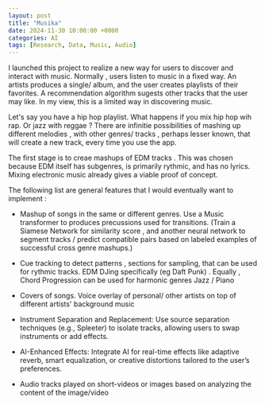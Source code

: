 ```yaml
---
layout: post
title: "Musika"
date: 2024-11-30 10:00:00 +0000
categories: AI
tags: [Research, Data, Music, Audio]
---
```


I launched this project to realize a new way for users to discover and interact with music. Normally , users listen to music in a fixed way. An artists produces a single/ album, and the user creates playlists of their favorites. A recommendation algorithm sugests other tracks that the user may like. 
In my view, this is a limited way in discovering music. 

Let's say you have a hip hop playlist. What happens if you mix hip hop wih rap. Or jazz with reggae ?
There are infinitie possibilities of mashing up different melodies , with other genres/ tracks , perhaps lesser known, that will create a new track, every time you use the app. 

The first stage is to creae mashups of EDM tracks . This was chosen because EDM itself has subgenres, is primarily rythmic, and has no lyrics. Mixing electronic music already gives a viable proof of concept.

The following list are general features that I would eventually want to implement : 

* Mashup of songs in the same or different genres. Use a Music transformer to produces precussions used for transitions.
(Train a Siamese Network for similarity score , and another neural network to segment tracks / predict compatible pairs based on labeled examples of successful cross genre mashups.)

* Cue tracking to detect patterns , sections for sampling, that can be used for rythmic tracks. EDM DJing specifically
(eg Daft Punk) . Equally , Chord Progression can be used for harmonic genres Jazz / Piano 

* Covers of songs. Voice overlay of personal/ other artists on top of different artists' background music 

* Instrument Separation and Replacement: Use source separation techniques (e.g., Spleeter) to isolate tracks, allowing users to swap instruments or add effects.

* AI-Enhanced Effects: Integrate AI for real-time effects like adaptive reverb, smart equalization, or creative distortions tailored to the user’s preferences.

* Audio tracks played on short-videos or images based on analyzing the content of the image/video


